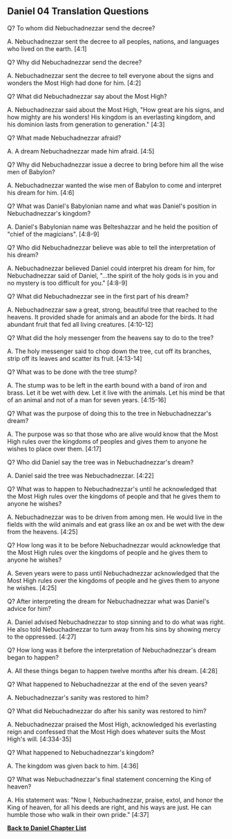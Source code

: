 ## Daniel 04 Translation Questions ##

Q? To whom did Nebuchadnezzar send the decree?

A. Nebuchadnezzar sent the decree to all peoples, nations, and languages who lived on the earth. [4:1]

Q? Why did Nebuchadnezzar send the decree?

A. Nebuchadnezzar sent the decree to tell everyone about the signs and wonders the Most High had done for him. [4:2]

Q? What did Nebuchadnezzar say about the Most High?

A. Nebuchadnezzar said about the Most High, "How great are his signs, and how mighty are his wonders! His kingdom is an everlasting kingdom, and his dominion lasts from generation to generation." [4:3]

Q? What made Nebuchadnezzar afraid?

A. A dream Nebuchadnezzar made him afraid. [4:5]

Q? Why did Nebuchadnezzar issue a decree to bring before him all the wise men of Babylon?

A. Nebuchadnezzar wanted the wise men of Babylon to come and interpret his dream for him. [4:6]

Q? What was Daniel's Babylonian name and what was Daniel's position in Nebuchadnezzar's kingdom?

A. Daniel's Babylonian name was Belteshazzar and he held the position of "chief of the magicians". [4:8-9]

Q? Who did Nebuchadnezzar believe was able to tell the interpretation of his dream?

A. Nebuchadnezzar believed Daniel could interpret his dream for him, for Nebuchadnezzar said of Daniel, "...the spirit of the holy gods is in you and no mystery is too difficult for you." [4:8-9]

Q? What did Nebuchadnezzar see in the first part of his dream?

A. Nebuchadnezzar saw a great, strong, beautiful tree that reached to the heavens. It provided shade for animals and an abode for the birds. It had abundant fruit that fed all living creatures. [4:10-12]

Q? What did the holy messenger from the heavens say to do to the tree?

A. The holy messenger said to chop down the tree, cut off its branches, strip off its leaves and scatter its fruit. [4:13-14]

Q? What was to be done with the tree stump?

A. The stump was to be left in the earth bound with a band of iron and brass. Let it be wet with dew. Let it live with the animals. Let his mind be that of an animal and not of a man for seven years. [4:15-16]

Q? What was the purpose of doing this to the tree in Nebuchadnezzar's dream?

A. The purpose was so that those who are alive would know that the Most High rules over the kingdoms of peoples and gives them to anyone he wishes to place over them. [4:17]

Q? Who did Daniel say the tree was in Nebuchadnezzar's dream?

A. Daniel said the tree was Nebuchadnezzar. [4:22]

Q? What was to happen to Nebuchadnezzar's until he acknowledged that the Most High rules over the kingdoms of people and that he gives them to anyone he wishes?

A. Nebuchadnezzar was to be driven from among men. He would live in the fields with the wild animals and eat grass like an ox and be wet with the dew from the heavens. [4:25]

Q? How long was it to be before Nebuchadnezzar would acknowledge that the Most High rules over the kingdoms of people and he gives them to anyone he wishes?

A. Seven years were to pass until Nebuchadnezzar acknowledged that the Most High rules over the kingdoms of people and he gives them to anyone he wishes. [4:25]

Q? After interpreting the dream for Nebuchadnezzar what was Daniel's advice for him?

A. Daniel advised Nebuchadnezzar to stop sinning and to do what was right. He also told Nebuchadnezzar to turn away from his sins by showing mercy to the oppressed. [4:27]

Q? How long was it before the interpretation of Nebuchadnezzar's dream began to happen?

A. All these things began to happen twelve months after his dream. [4:28]

Q? What happened to Nebuchadnezzar at the end of the seven years?

A. Nebuchadnezzar's sanity was restored to him?

Q? What did Nebuchadnezzar do after his sanity was restored to him?

A. Nebuchadnezzar praised the Most High, acknowledged his everlasting reign and confessed that the Most High does whatever suits the Most High's will. [4:334-35]

Q? What happened to Nebuchadnezzar's kingdom?

A. The kingdom was given back to him. [4:36]

Q? What was Nebuchadnezzar's final statement concerning the King of heaven?

A. His statement was: "Now I, Nebuchadnezzar, praise, extol, and honor the King of heaven, for all his deeds are right, and his ways are just. He can humble those who walk in their own pride." [4:37]

__[Back to Daniel Chapter List](./)__

